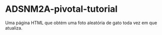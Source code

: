 # ADSNM2A-pivotal-tutorial

Uma página HTML que obtém uma foto aleatória de gato toda vez em que atualiza.
